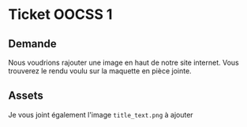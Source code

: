 Ticket OOCSS 1
======


Demande
------

Nous voudrions rajouter une image en haut de notre site internet.
Vous trouverez le rendu voulu sur la maquette en pièce jointe.


Assets
------

Je vous joint également l'image `title_text.png` à ajouter